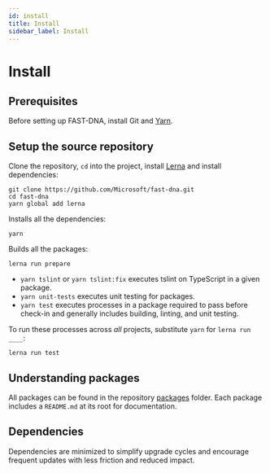 ```yaml
---
id: install
title: Install
sidebar_label: Install
---
```


# Install

## Prerequisites

Before setting up FAST-DNA, install Git and <a href="https://yarnpkg.com/en/docs/install" target="_blank">Yarn</a>.

## Setup the source repository

Clone the repository, `cd` into the project, install <a href="https://github.com/lerna/lerna" target="_blank">Lerna</a> and install dependencies:

```shell
git clone https://github.com/Microsoft/fast-dna.git
cd fast-dna
yarn global add lerna
```

Installs all the dependencies:

```shell
yarn
```

Builds all the packages:

```shell
lerna run prepare
```

- `yarn tslint` or `yarn tslint:fix` executes tslint on TypeScript in a given package.
- `yarn unit-tests` executes unit testing for packages.
- `yarn test` executes processes in a package required to pass before check-in and generally includes building, linting, and unit testing.

To run these processes across *all* projects, substitute `yarn` for `lerna run ____`:

```shell
lerna run test
```

## Understanding packages

All packages can be found in the repository [packages](https://github.com/Microsoft/fast-dna/tree/master/packages) folder. Each package includes a `README.md` at its root for documentation.

## Dependencies

Dependencies are minimized to simplify upgrade cycles and encourage frequent updates with less friction and reduced impact.

